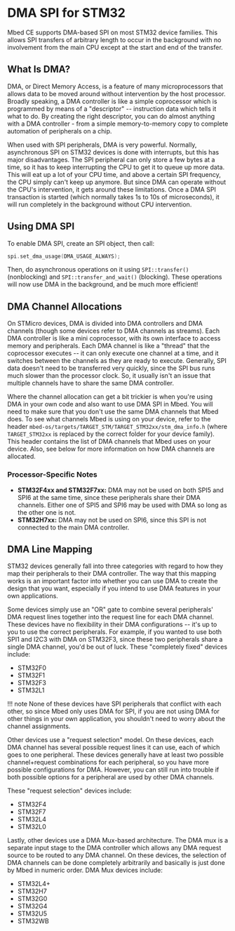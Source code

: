 # DMA SPI for STM32

Mbed CE supports DMA-based SPI on most STM32 device families.  This allows SPI transfers of arbitrary length to occur in the background with no involvement from the main CPU except at the start and end of the transfer.

## What Is DMA?

DMA, or Direct Memory Access, is a feature of many microprocessors that allows data to be moved around without intervention by the host processor.  Broadly speaking, a DMA controller is like a simple coprocessor which is programmed by means of a "descriptor" -- instruction data which tells it what to do.  By creating the right descriptor, you can do almost anything with a DMA controller - from a simple memory-to-memory copy to complete automation of peripherals on a chip.

When used with SPI peripherals, DMA is very powerful.  Normally, asynchronous SPI on STM32 devices is done with interrupts, but this has major disadvantages.  The SPI peripheral can only store a few bytes at a time, so it has to keep interrupting the CPU to get it to queue up more data.  This will eat up a lot of your CPU time, and above a certain SPI frequency, the CPU simply can't keep up anymore.  But since DMA can operate without the CPU's intervention, it gets around these limitations. Once a DMA SPI transaction is started (which normally takes 1s to 10s of microseconds), it will run completely in the background without CPU intervention.

## Using DMA SPI

To enable DMA SPI, create an SPI object, then call:

```cpp
spi.set_dma_usage(DMA_USAGE_ALWAYS);
```

Then, do asynchronous operations on it using `SPI::transfer()` (nonblocking) and `SPI::transfer_and_wait()` (blocking).  These operations will now use DMA in the background, and be much more efficient!

## DMA Channel Allocations

On STMicro devices, DMA is divided into DMA controllers and DMA channels (though some devices refer to DMA channels as streams).  Each DMA controller is like a mini coprocessor, with its own interface to access memory and peripherals.  Each DMA channel is like a "thread" that the coprocessor executes -- it can only execute one channel at a time, and it switches between the channels as they are ready to execute.  Generally, SPI data doesn't need to be transferred very quickly, since the SPI bus runs much slower than the processor clock.  So, it usually isn't an issue that multiple channels have to share the same DMA controller.

Where the channel allocation can get a bit trickier is when you're using DMA in your own code and also want to use DMA SPI in Mbed.  You will need to make sure that you don't use the same DMA channels that Mbed does.  To see what channels Mbed is using on your device, refer to the header `mbed-os/targets/TARGET_STM/TARGET_STM32xx/stm_dma_info.h` (where `TARGET_STM32xx` is replaced by the correct folder for your device family).  This header contains the list of DMA channels that Mbed uses on your device.  Also, see below for more information on how DMA channels are allocated.

### Processor-Specific Notes

- **STM32F4xx and STM32F7xx:** DMA may not be used on both SPI5 and SPI6 at the same time, since these peripherals share their DMA channels.  Either one of SPI5 and SPI6 may be used with DMA so long as the other one is not.
- **STM32H7xx:** DMA may not be used on SPI6, since this SPI is not connected to the main DMA controller.

## DMA Line Mapping

STM32 devices generally fall into three categories with regard to how they map their peripherals to their DMA controller.  The way that this mapping works is an important factor into whether you can use DMA to create the design that you want, especially if you intend to use DMA features in your own applications.

Some devices simply use an "OR" gate to combine several peripherals' DMA request lines together into the request line for each DMA channel.  These devices have no flexibility in their DMA configurations -- it's up to you to use the correct peripherals.  For example, if you wanted to use both SPI1 and I2C3 with DMA on STM32F3, since these two peripherals share a single DMA channel, you'd be out of luck.  These "completely fixed" devices include:

- STM32F0
- STM32F1
- STM32F3
- STM32L1

!!! note
    None of these devices have SPI peripherals that conflict with each other, so since Mbed only uses DMA for SPI, if you are not using DMA for other things in your own application, you shouldn't need to worry about the channel assignments.

Other devices use a "request selection" model.  On these devices, each DMA channel has several possible request lines it can use, each of which goes to one peripheral.  These devices generally have at least two possible channel+request combinations for each peripheral, so you have more possible configurations for DMA.  However, you can still run into trouble if both possible options for a peripheral are used by other DMA channels.

These "request selection" devices include:

- STM32F4
- STM32F7
- STM32L4
- STM32L0

Lastly, other devices use a DMA Mux-based architecture.  The DMA mux is a separate input stage to the DMA controller which allows any DMA request source to be routed to any DMA channel.  On these devices, the selection of DMA channels can be done completely arbitrarily and basically is just done by Mbed in numeric order.  DMA Mux devices include:

- STM32L4+
- STM32H7
- STM32G0
- STM32G4
- STM32U5
- STM32WB

